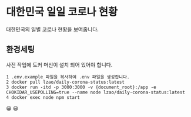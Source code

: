 # 대한민국 일일 코로나 현황

대한민국의 일별 코로나 현황을 보여줍니다.

## 환경세팅
사전 작업에 도커 머신이 설치 되어 있어야 합니다.
```
1 .env.example 파일을 복사하여 .env 파일을 생성합니다.  
2 docker pull lzao/daily-corona-status:latest
3 docker run -itd -p 3000:3000 -v {document_root}:/app -e CHOKIDAR_USEPOLLING=true --name node lzao/daily-corona-status:latest
4 docker exec node npm start
```
😀
😃
